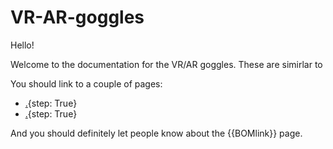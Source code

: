 # VR-AR-goggles

Hello!

Welcome to the documentation for the VR/AR goggles. These are simirlar to 

You should link to a couple of pages:

* [.](testpage1.md){step: True}
* [.](testpage2.md){step: True}

And you should definitely let people know about the {{BOMlink}} page.
